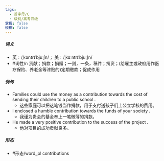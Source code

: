 ```yaml
---
tags:
  - 首字母/C
  - 级别/高考四级
掌握: false
模糊: false
---
```

##### 词义
- 英：/ˌkɒntrɪˈbjuːʃn/； 美：/ˌkɑːntrɪˈbjuːʃn/
- #词性/n  贡献；捐款；捐赠；一则，一条，稿件；捐资；(给雇主或政府用作医疗保险、养老金等津贴的)定期缴款；促成作用
##### 例句
- Families could use the money as a contribution towards the cost of sending their children to a public school .
	- 这些家庭可以把这笔钱当作捐款，用于支付送孩子们上公立学校的费用。
- I enclosed a humble contribution towards the funds of your society .
	- 我谨为贵会的基金奉上一笔微薄的捐款。
- He made a very positive contribution to the success of the project .
	- 他对项目的成功贡献良多。
##### 形态
- #形态/word_pl contributions
